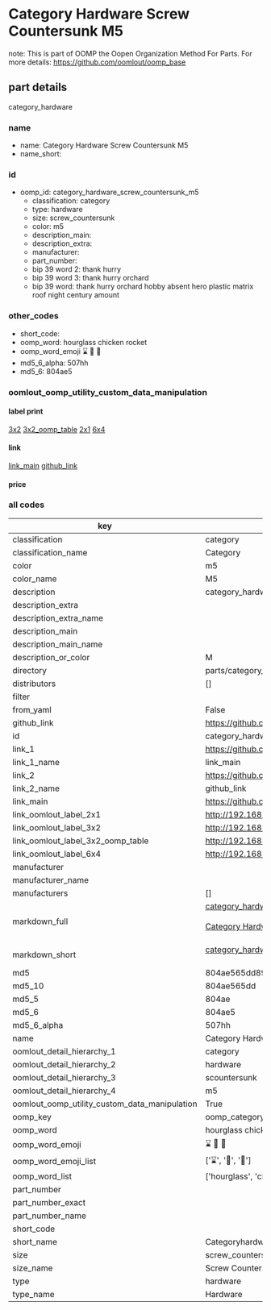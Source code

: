 # Category Hardware Screw Countersunk M5  

note: This is part of OOMP the Oopen Organization Method For Parts. For more details: https://github.com/oomlout/oomp_base

##  part details



category_hardware

### name
* name: Category Hardware Screw Countersunk M5
* name_short: 
### id
* oomp_id: category_hardware_screw_countersunk_m5
  * classification: category
  * type: hardware
  * size: screw_countersunk
  * color: m5
  * description_main: 
  * description_extra: 
  * manufacturer: 
  * part_number: 
  * bip 39 word 2: thank hurry
  * bip 39 word 3: thank hurry orchard
  * bip 39 word: thank hurry orchard hobby absent hero plastic matrix roof night century amount

### other_codes
* short_code: 
* oomp_word: hourglass chicken rocket
* oomp_word_emoji :hourglass: :chicken: :rocket:
* md5_6_alpha: 507hh
* md5_6: 804ae5






### oomlout_oomp_utility_custom_data_manipulation
#### label print
[3x2](http://192.168.1.245:1112/?label=oomp%20507hh)
[3x2_oomp_table](http://192.168.1.107:1112/?label=oomp%20507hh)
[2x1](http://192.168.1.242:1112/?label=oomp%20507hh)
[6x4](http://192.168.1.55:1112/?label=oomp%20507hh)    

#### link

[link_main](https://github.com/oomlout/oomlout_oomp_current_version_messy/tree/main/parts/category_hardware_screw_countersunk_m5) [github_link](https://github.com/oomlout/oomlout_oomp_part_src/tree/main/parts/category_hardware_screw_countersunk_m5)                             

#### price







### all codes 
| key | value |  
| --- | --- |  
| classification | category |  
| classification_name | Category |  
| color | m5 |  
| color_name | M5 |  
| description | category_hardware |  
| description_extra |  |  
| description_extra_name |  |  
| description_main |  |  
| description_main_name |  |  
| description_or_color | M  |  
| directory | parts/category_hardware_screw_countersunk_m5 |  
| distributors | [] |  
| filter |  |  
| from_yaml | False |  
| github_link | https://github.com/oomlout/oomlout_oomp_part_src/tree/main/parts/category_hardware_screw_countersunk_m5 |  
| id | category_hardware_screw_countersunk_m5 |  
| link_1 | https://github.com/oomlout/oomlout_oomp_current_version_messy/tree/main/parts/category_hardware_screw_countersunk_m5 |  
| link_1_name | link_main |  
| link_2 | https://github.com/oomlout/oomlout_oomp_part_src/tree/main/parts/category_hardware_screw_countersunk_m5 |  
| link_2_name | github_link |  
| link_main | https://github.com/oomlout/oomlout_oomp_current_version_messy/tree/main/parts/category_hardware_screw_countersunk_m5 |  
| link_oomlout_label_2x1 | http://192.168.1.242:1112/?label=oomp%20507hh |  
| link_oomlout_label_3x2 | http://192.168.1.245:1112/?label=oomp%20507hh |  
| link_oomlout_label_3x2_oomp_table | http://192.168.1.107:1112/?label=oomp%20507hh |  
| link_oomlout_label_6x4 | http://192.168.1.55:1112/?label=oomp%20507hh |  
| manufacturer |  |  
| manufacturer_name |  |  
| manufacturers | [] |  
| markdown_full | [category_hardware_screw_countersunk_m5](https://github.com/oomlout/oomlout_oomp_current_version_messy/tree/main/parts/category_hardware_screw_countersunk_m5)<br>[](https://github.com/oomlout/oomlout_oomp_current_version_messy/tree/main/parts/category_hardware_screw_countersunk_m5)<br>[Category Hardware Screw Countersunk M5](https://github.com/oomlout/oomlout_oomp_current_version_messy/tree/main/parts/category_hardware_screw_countersunk_m5)<br><br> |  
| markdown_short | [category_hardware_screw_countersunk_m5](https://github.com/oomlout/oomlout_oomp_current_version_messy/tree/main/parts/category_hardware_screw_countersunk_m5)<br><br> |  
| md5 | 804ae565dd8934c1ad0056c5381beefe |  
| md5_10 | 804ae565dd |  
| md5_5 | 804ae |  
| md5_6 | 804ae5 |  
| md5_6_alpha | 507hh |  
| name | Category Hardware Screw Countersunk M5 |  
| oomlout_detail_hierarchy_1 | category |  
| oomlout_detail_hierarchy_2 | hardware |  
| oomlout_detail_hierarchy_3 | scountersunk |  
| oomlout_detail_hierarchy_4 | m5 |  
| oomlout_oomp_utility_custom_data_manipulation | True |  
| oomp_key | oomp_category_hardware_screw_countersunk_m5 |  
| oomp_word | hourglass chicken rocket |  
| oomp_word_emoji | :hourglass: :chicken: :rocket: |  
| oomp_word_emoji_list | [':hourglass:', ':chicken:', ':rocket:'] |  
| oomp_word_list | ['hourglass', 'chicken', 'rocket'] |  
| part_number |  |  
| part_number_exact |  |  
| part_number_name |  |  
| short_code |  |  
| short_name | Categoryhardware |  
| size | screw_countersunk |  
| size_name | Screw Countersunk |  
| type | hardware |  
| type_name | Hardware |  
